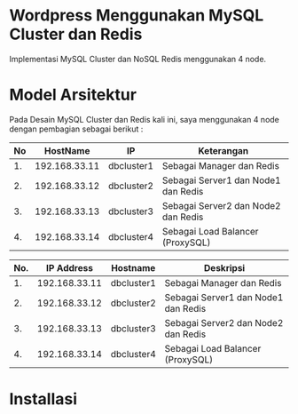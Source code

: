 # Wordpress Menggunakan MySQL Cluster dan Redis
  
  Implementasi MySQL Cluster dan NoSQL Redis menggunakan 4 node.
  
# Model Arsitektur
  
  Pada Desain MySQL Cluster dan Redis kali ini, saya menggunakan 4 node dengan pembagian sebagai berikut :
  
  No | HostName |    IP    | Keterangan  |
---|----------|----------|-------------|
   1. | 192.168.33.11 | dbcluster1 | Sebagai Manager dan Redis |
   2. | 192.168.33.12 | dbcluster2 | Sebagai Server1 dan Node1 dan Redis | 
   3. | 192.168.33.13 | dbcluster3 | Sebagai Server2 dan Node2 dan Redis |
   4. | 192.168.33.14 | dbcluster4 | Sebagai Load Balancer (ProxySQL) |
  
   No. | IP Address | Hostname | Deskripsi |
   ----|------------|----------|-----------|
   1. | 192.168.33.11 | dbcluster1 | Sebagai Manager dan Redis |
   2. | 192.168.33.12 | dbcluster2 | Sebagai Server1 dan Node1 dan Redis | 
   3. | 192.168.33.13 | dbcluster3 | Sebagai Server2 dan Node2 dan Redis |
   4. | 192.168.33.14 | dbcluster4 | Sebagai Load Balancer (ProxySQL) |
  
# Installasi 
  
 
